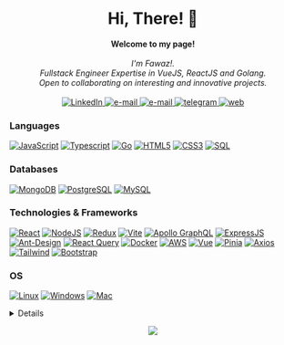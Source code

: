 <h1 align="center">Hi, There! 👋</h1>

<p align="center">
    <b>Welcome to my page!</b><br><br>
    <i>
        I'm Fawaz!.<br>
        Fullstack Engineer Expertise in VueJS, ReactJS and Golang.<br>
        Open to collaborating on interesting and innovative projects.<br>
    </i><br>
    <a href="https://www.linkedin.com/in/fawaz-hutomi-abdurahman-7b1b12198/">
        <img src="https://img.shields.io/badge/LinkedIn-blue?style=flat-square&logo=linkedin" alt="LinkedIn">
    </a>
    <a href="mailto:hutomifawaza@gmail.com">
        <img src="https://img.shields.io/badge/Email-blue?style=flat-square&logo=gmail&logoColor=white" alt="e-mail">
    </a>
    <a href="https://wa.me/+6281224115298">
        <img src="https://img.shields.io/badge/WhatsApp-blue?style=flat-square&logo=whatsapp&logoColor=white" alt="e-mail">
    </a>
    <a href="https://t.me/hutomifawaza">
        <img src="https://img.shields.io/badge/Telegram-blue?style=flat-square&logo=telegram&logoColor=white" alt="telegram">
    </a>
    <a href="https://hutomifawaza.showwcase.com">
        <img src="https://img.shields.io/badge/website-blue?style=flat-square&logo=About.me&logoColor=white" alt="web">
    </a>
    
</p>

### Languages
[![JavaScript](https://img.shields.io/badge/javascript-black?style=for-the-badge&logo=javascript)](https://github.com/FawazHutomiA)
[![Typescript](https://img.shields.io/badge/TypeScript-black?style=for-the-badge&logo=typescript&logoColor=007ACC)](https://github.com/FawazHutomiA)
[![Go](https://img.shields.io/badge/Go-black?style=for-the-badge&logo=go&logoColor=00ADD8)](https://github.com/FawazHutomiA)
[![HTML5](https://img.shields.io/badge/html5-black?style=for-the-badge&logo=html5)](https://github.com/FawazHutomiA)
[![CSS3](https://img.shields.io/badge/css3-black?style=for-the-badge&logo=css3&logoColor=%231572B6)](https://github.com/FawazHutomiA)
[![SQL](https://img.shields.io/badge/sql-black?style=for-the-badge&logo=mysql)](https://github.com/FawazHutomiA)

### Databases
[![MongoDB](https://img.shields.io/badge/MongoDB-black?style=for-the-badge&logo=mongodb&logoColor=4EA94B)](https://github.com/FawazHutomiA)
[![PostgreSQL](https://img.shields.io/badge/PostgreSQL-black?style=for-the-badge&logo=postgresql&logoColor=23316192)](https://github.com/FawazHutomiA)
[![MySQL](https://img.shields.io/badge/MySQL-black?style=for-the-badge&logo=MySQL&logoColor=white)](https://github.com/FawazHutomiA)


### Technologies & Frameworks
[![React](https://img.shields.io/badge/react-black?style=for-the-badge&logo=react)](https://github.com/FawazHutomiA)
[![NodeJS](https://img.shields.io/badge/Node.js-black?style=for-the-badge&logo=nodedotjs&logoColor=339933)](https://github.com/FawazHutomiA)
[![Redux](https://img.shields.io/badge/Redux-black?style=for-the-badge&logo=redux&logoColor=593D88)](https://github.com/FawazHutomiA)
[![Vite](https://img.shields.io/badge/Vite-black?style=for-the-badge&logo=vite&logoColor=646CFF)](https://github.com/FawazHutomiA)
[![Apollo GraphQL](https://img.shields.io/badge/Apollo%20GraphQL-black?&style=for-the-badge&logo=Apollo%20GraphQL&logoColor=white)](https://github.com/FawazHutomiA)
[![ExpressJS](https://img.shields.io/badge/Express.js-000000?style=for-the-badge&logo=express&logoColor=white)](https://github.com/FawazHutomiA)
[![Ant-Design](https://img.shields.io/badge/Ant%20Design-black?style=for-the-badge&logo=antdesign&logoColor=1890FF)](https://github.com/FawazHutomiA)
[![React Query](https://img.shields.io/badge/-React%20Query-black?style=for-the-badge&logo=react%20query&logoColor=FF4154)](https://github.com/FawazHutomiA)
[![Docker](https://img.shields.io/badge/docker-black?style=for-the-badge&logo=docker)](https://hub.docker.com/u/FawazHutomiA)
[![AWS](https://img.shields.io/badge/Amazon_AWS-black?style=for-the-badge&logo=amazonaws&logoColor=FF9900)](https://hub.docker.com/u/FawazHutomiA)
[![Vue](https://img.shields.io/badge/Vue-black?style=for-the-badge&logo=vue.js&logoColor=4FC08D)](https://hub.docker.com/u/FawazHutomiA)
[![Pinia](https://img.shields.io/badge/Pinia-black?style=for-the-badge&logo=vue.js&logoColor=4FC08D)](https://github.com/FawazHutomiA)
[![Axios](https://img.shields.io/badge/Axios-black?style=for-the-badge&logo=axios&logoColor=5A29E4)](https://github.com/axios/axios)
[![Tailwind](https://img.shields.io/badge/Tailwind%20CSS-black?style=for-the-badge&logo=tailwindcss&logoColor=06B6D4)](https://hub.docker.com/u/FawazHutomiA)
[![Bootstrap](https://img.shields.io/badge/bootstrap-black?style=for-the-badge&logo=bootstrap&logoColor=7952B3)](https://getbootstrap.com/)


### OS
[![Linux](https://img.shields.io/badge/linux-black?style=for-the-badge&logo=Linux)](https://github.com/FawazHutomiA)
[![Windows](https://img.shields.io/badge/Windows-black?style=for-the-badge&logo=Windows)](https://github.com/FawazHutomiA)
[![Mac](https://img.shields.io/badge/mac-black?style=for-the-badge&logo=apple)](https://github.com/FawazHutomiA)


<details>
<p align="center">
  <a href="https://github.com/FawazHutomiA">
    <img src="http://github-profile-summary-cards.vercel.app/api/cards/profile-details?username=fawazhutomia&theme=transparent" />
  </a>
  <a href="https://github.com/FawazHutomiA">
    <img src="https://github-readme-streak-stats.herokuapp.com/?user=fawazhutomia&hide_border=true&card_width=338&theme=transparent" />
  </a>
  <a href="https://github.com/FawazHutomiA">
    <img src="http://github-profile-summary-cards.vercel.app/api/cards/stats?username=fawazhutomia&theme=transparent" />
  </a>
<!--   <a href="https://github.com/tangguhriyadi">
    <img src="https://github-readme-stats.vercel.app/api/top-langs/?username=fawazhutomia&langs_count=10&exclude_repo=&hide=jupyter%20notebook,vim%20script,cmake,makefile,batchfile,emacs%20lisp,css,html&layout=default&card_width=699&hide_border=true&theme=transparent" />
  </a> -->
</p>
</details>

<p align="center">
  <a href="https://github.com/FawazHutomiA">
    <img src="https://komarev.com/ghpvc/?username=fawazhutomia&color=blue&style=flat)" />
  </a>
</p>
